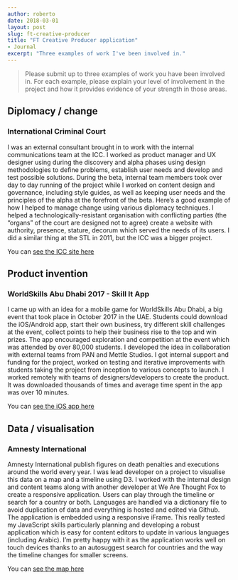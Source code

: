 ```yaml
---
author: roberto
date: 2018-03-01
layout: post
slug: ft-creative-producer
title: "FT Creative Producer application"
- Journal
excerpt: "Three examples of work I've been involved in."
---
```


> Please submit up to three examples of work you have been involved in. For each example, please explain your level of involvement in the project and how it provides evidence of your strength in those areas.

## Diplomacy / change
### International Criminal Court
I was an external consultant brought in to work with the internal communications team at the ICC. I worked as product manager and UX designer using during the discovery and alpha phases using design methodologies to define problems, establish user needs and develop and test possible solutions. During the beta, internal team members took over day to day running of the project while I worked on content design and governance, including style guides, as well as keeping user needs and the principles of the alpha at the forefront of the beta. Here’s a good example of how I helped to manage change using various diplomacy techniques. I helped a technologically-resistant organisation with conflicting parties (the “organs” of the court are designed not to agree) create a website with authority, presence, stature, decorum which served the needs of its users. I did a similar thing at the STL in 2011, but the ICC was a bigger project.

You can [see the ICC site here](https://www.icc-cpi.int)

## Product invention
### WorldSkills Abu Dhabi 2017 - Skill It App
I came up with an idea for a mobile game for WorldSkills Abu Dhabi, a big event that took place in October 2017 in the UAE. Students could download the iOS/Android app, start their own business, try different skill challenges at the event, collect points to help their business rise to the top and win prizes. The app encouraged exploration and competition at the event which was attended by over 80,000 students. I developed the idea in collaboration with external teams from PAN and Mettle Studios. I got internal support and funding for the project, worked on testing and iterative improvements with students taking the project from inception to various concepts to launch. I worked remotely with teams of designers/developers to create the product. It was downloaded thousands of times and average time spent in the app was over 10 minutes.

You can [see the iOS app here](https://itunes.apple.com/gb/app/skill-it-worldskills/id1287564305?mt=8)

## Data / visualisation
### Amnesty International
Amnesty International publish figures on death penalties and executions around the world every year. I was lead developer on a project to visualise this data on a map and a timeline using D3. I worked with the internal design and content teams along with another developer at We Are Thought Fox to create a responsive application. Users can play through the timeline or search for a country or both. Languages are handled via a dictionary file to avoid duplication of data and everything is hosted and edited via Github. The application is embedded using a responsive iFrame. This really tested my JavaScript skills particularly planning and developing a robust application which is easy for content editors to update in various languages (including Arabic). I’m pretty happy with it as the application works well on touch devices thanks to an autosuggest search for countries and the way the timeline changes for smaller screens.

You can [see the map here](https://www.amnesty.org/en/what-we-do/death-penalty/)
